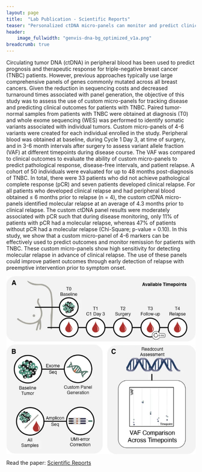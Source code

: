 ```yaml
---
layout: page
title:  "Lab Publication - Scientific Reports"
teaser: "Personalized ctDNA micro-panels can monitor and predict clinical outcomes for patients with triple-negative breast cancer"
header:
    image_fullwidth: "genvis-dna-bg_optimized_v1a.png"
breadcrumb: true
---
```

Circulating tumor DNA (ctDNA) in peripheral blood has been used to predict prognosis and therapeutic response for triple-negative breast cancer (TNBC) patients. However, previous approaches typically use large comprehensive panels of genes commonly mutated across all breast cancers. Given the reduction in sequencing costs and decreased turnaround times associated with panel generation, the objective of this study was to assess the use of custom micro-panels for tracking disease and predicting clinical outcomes for patients with TNBC. Paired tumor-normal samples from patients with TNBC were obtained at diagnosis (T0) and whole exome sequencing (WES) was performed to identify somatic variants associated with individual tumors. Custom micro-panels of 4-6 variants were created for each individual enrolled in the study. Peripheral blood was obtained at baseline, during Cycle 1 Day 3, at time of surgery, and in 3-6 month intervals after surgery to assess variant allele fraction (VAF) at different timepoints during disease course. The VAF was compared to clinical outcomes to evaluate the ability of custom micro-panels to predict pathological response, disease-free intervals, and patient relapse. A cohort of 50 individuals were evaluated for up to 48 months post-diagnosis of TNBC. In total, there were 33 patients who did not achieve pathological complete response (pCR) and seven patients developed clinical relapse. For all patients who developed clinical relapse and had peripheral blood obtained ≤ 6 months prior to relapse (n = 4), the custom ctDNA micro-panels identified molecular relapse at an average of 4.3 months prior to clinical relapse. The custom ctDNA panel results were moderately associated with pCR such that during disease monitoring, only 11% of patients with pCR had a molecular relapse, whereas 47% of patients without pCR had a molecular relapse (Chi-Square; p-value = 0.10). In this study, we show that a custom micro-panel of 4-6 markers can be effectively used to predict outcomes and monitor remission for patients with TNBC. These custom micro-panels show high sensitivity for detecting molecular relapse in advance of clinical relapse. The use of these panels could improve patient outcomes through early detection of relapse with preemptive intervention prior to symptom onset.



<div class="row">
    <div class="small-12 columns">
        <img src="/assets/img/news/ctDNA_Barnell.jpg">
    </div>
</div>

Read the paper: [Scientific Reports](http://dx.doi.org/10.1038/s41598-022-20928-8)
